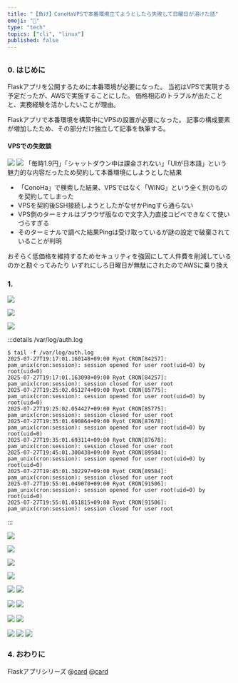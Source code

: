 ```yaml
---
title: "【負け】ConoHaVPSで本番環境立てようとしたら失敗して日曜日が溶けた話"
emoji: "🦄"
type: "tech"
topics: ["cli", "linux"]
published: false
---
```


## 

### 0. はじめに

Flaskアプリを公開するために本番環境が必要になった。
当初はVPSで実現する予定だったが、AWSで実施することにした。
価格相応のトラブルが出たことと、実務経験を活かしたいことが理由。

Flaskアプリで本番環境を構築中にVPSの設置が必要になった。
記事の構成要素が増加したため、その部分だけ独立して記事を執筆する。

#### VPSでの失敗談

![](https://storage.googleapis.com/zenn-user-upload/e1a701a3b638-20250727.png)
![](https://storage.googleapis.com/zenn-user-upload/9d45585892e0-20250727.png)
「毎時1.9円」「シャットダウン中は課金されない」「UIが日本語」という魅力的な内容だったため契約して本番環境にしようとした結果

- 「ConoHa」で検索した結果、VPSではなく「WING」という全く別のものを契約してしまった
- VPSを契約後SSH接続しようとしたがなぜかPingすら通らない
- VPS側のターミナルはブラウザ版なので文字入力直接コピペできなくて使いづらすぎる
- そのターミナルで調べた結果Pingは受け取っているが謎の設定で破棄されていることが判明

おそらく低価格を維持するためセキュリティを強固にして人件費を削減しているのかと勘ぐってみたり
いずれにしろ日曜日が無駄にされたのでAWSに乗り換え

### 1. 

![](https://storage.googleapis.com/zenn-user-upload/ee2d5819bc12-20250818.png)


![](https://storage.googleapis.com/zenn-user-upload/93b8c26916ac-20250818.png)



![](https://storage.googleapis.com/zenn-user-upload/ade100c010b4-20250818.png)

:::details /var/log/auth.log
```plaintext
$ tail -f /var/log/auth.log
2025-07-27T19:17:01.160148+09:00 Ryot CRON[84257]: pam_unix(cron:session): session opened for user root(uid=0) by root(uid=0)
2025-07-27T19:17:01.163098+09:00 Ryot CRON[84257]: pam_unix(cron:session): session closed for user root
2025-07-27T19:25:02.051274+09:00 Ryot CRON[85775]: pam_unix(cron:session): session opened for user root(uid=0) by root(uid=0)
2025-07-27T19:25:02.054427+09:00 Ryot CRON[85775]: pam_unix(cron:session): session closed for user root
2025-07-27T19:35:01.690864+09:00 Ryot CRON[87678]: pam_unix(cron:session): session opened for user root(uid=0) by root(uid=0)
2025-07-27T19:35:01.693114+09:00 Ryot CRON[87678]: pam_unix(cron:session): session closed for user root
2025-07-27T19:45:01.300438+09:00 Ryot CRON[89584]: pam_unix(cron:session): session opened for user root(uid=0) by root(uid=0)
2025-07-27T19:45:01.302297+09:00 Ryot CRON[89584]: pam_unix(cron:session): session closed for user root
2025-07-27T19:55:01.049070+09:00 Ryot CRON[91506]: pam_unix(cron:session): session opened for user root(uid=0) by root(uid=0)
2025-07-27T19:55:01.051815+09:00 Ryot CRON[91506]: pam_unix(cron:session): session closed for user root
```
:::

![](https://storage.googleapis.com/zenn-user-upload/fdfc7c464cb9-20250818.png)

![](https://storage.googleapis.com/zenn-user-upload/c553e2eeb87a-20250818.png)


![](https://storage.googleapis.com/zenn-user-upload/d0fd329fec7a-20250818.png)


![](https://storage.googleapis.com/zenn-user-upload/e1542f1227a2-20250818.png)



![](https://storage.googleapis.com/zenn-user-upload/3f6c2859561e-20250818.png)
![](https://storage.googleapis.com/zenn-user-upload/8a46ebfe6872-20250818.png)



![](https://storage.googleapis.com/zenn-user-upload/e0869363689f-20250818.png)
![](https://storage.googleapis.com/zenn-user-upload/bae9c57422a0-20250818.png)


![](https://storage.googleapis.com/zenn-user-upload/c0a47c01827a-20250818.png)
![](https://storage.googleapis.com/zenn-user-upload/300939be312a-20250818.png)


![](https://storage.googleapis.com/zenn-user-upload/a8aa2f93d031-20250818.png)
![](https://storage.googleapis.com/zenn-user-upload/5fa1febabb10-20250818.png)
![](https://storage.googleapis.com/zenn-user-upload/8e665f77d4c4-20250818.png)





### 4. おわりに


Flaskアプリシリーズ
@[card](https://zenn.dev/nickelth/articles/reportapp02auth0)
@[card](https://zenn.dev/nickelth/articles/reportapp01flask)